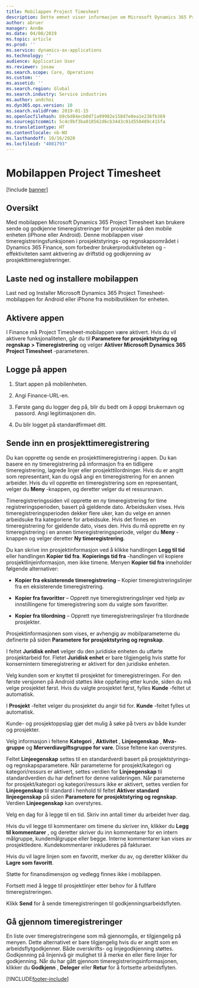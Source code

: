 ```yaml
---
title: Mobilappen Project Timesheet
description: Dette emnet viser informasjon om Microsoft Dynamics 365 Project Timesheet-mobilappen. Med mobilappen Project Timesheet kan brukere sende og godkjenne timeregistreringer for prosjekter på den mobile enheten.
author: abruer
manager: AnnBe
ms.date: 04/08/2019
ms.topic: article
ms.prod: ''
ms.service: dynamics-ax-applications
ms.technology: ''
audience: Application User
ms.reviewer: josaw
ms.search.scope: Core, Operations
ms.custom: ''
ms.assetid: ''
ms.search.region: Global
ms.search.industry: Service industries
ms.author: andchoi
ms.dyn365.ops.version: 10
ms.search.validFrom: 2019-01-15
ms.openlocfilehash: b9cbd84ecb0d71a99982e158d7e0ea1e236fb369
ms.sourcegitcommit: 5c4c9bf3ba018562d6cb3443c01d550489c415fa
ms.translationtype: HT
ms.contentlocale: nb-NO
ms.lasthandoff: 10/16/2020
ms.locfileid: "4081793"
---
```

# <a name="project-timesheet-mobile-application"></a>Mobilappen Project Timesheet

[!include [banner](../includes/banner.md)]

## <a name="overview"></a>Oversikt

Med mobilappen Microsoft Dynamics 365 Project Timesheet kan brukere sende og godkjenne timeregistreringer for prosjekter på den mobile enheten (iPhone eller Android). Denne mobilappen viser timeregistreringsfunksjonen i prosjektstyrings- og regnskapsområdet i Dynamics 365 Finance, som forbedrer brukerproduktiviteten og -effektiviteten samt aktivering av driftstid og godkjenning av prosjekttimeregistreringer.

## <a name="download-and-install-the-mobile-app"></a>Laste ned og installere mobilappen

Last ned og Installer Microsoft Dynamics 365 Project Timesheet-mobilappen for Android eller iPhone fra mobilbutikken for enheten.

## <a name="enable-the-app"></a>Aktivere appen 

I Finance må Project Timesheet-mobilappen være aktivert. Hvis du vil aktivere funksjonaliteten, går du til **Parametere for prosjektstyring og regnskap \> Timeregistrering** og velger **Aktiver Microsoft Dynamics 365 Project Timesheet** -parameteren.

## <a name="sign-in-to-the-app"></a>Logge på appen

1.  Start appen på mobilenheten.

2.  Angi Finance-URL-en.

3.  Første gang du logger deg på, blir du bedt om å oppgi brukernavn og passord. Angi legitimasjonen din.

4.  Du blir logget på standardfirmaet ditt.

## <a name="submit-a-project-timesheet"></a>Sende inn en prosjekttimeregistrering

Du kan opprette og sende en prosjekttimeregistrering i appen. Du kan basere en ny timeregistrering på informasjon fra en tidligere timeregistrering, lagrede linjer eller prosjekttilordninger. Hvis du er angitt som representant, kan du også angi en timeregistrering for en annen arbeider. Hvis du vil opprette en timeregistrering som en representant, velger du **Meny** -knappen, og deretter velger du et ressursnavn.

Timeregistreringssiden vil opprette en ny timeregistrering for time registreringsperioden, basert på gjeldende dato. Arbeidsuken vises. Hvis timeregistreringsperioden dekker flere uker, kan du velge en annen arbeidsuke fra kategoriene for arbeidsuke.
Hvis det finnes en timeregistrering for gjeldende dato, vises den. Hvis du må opprette en ny timeregistrering i en annen timeregistreringsperiode, velger du **Meny** -knappen og velger deretter **Ny timeregistrering**.

Du kan skrive inn prosjektinformasjon ved å klikke handlingen **Legg til tid** eller handlingen **Kopier tid fra**. **Kopierings tid fra** -handlingen vil kopiere prosjektlinjeinformasjon, men ikke timene. Menyen **Kopier tid fra** inneholder følgende alternativer:

- **Kopier fra eksisterende timeregistrering** – Kopier timeregistreringslinjer fra en eksisterende timeregistrering.

- **Kopier fra favoritter** – Opprett nye timeregistreringslinjer ved hjelp av innstillingene for timeregistrering som du valgte som favoritter.

- **Kopier fra tilordning** – Opprett nye timeregistreringslinjer fra tilordnede prosjekter.

Prosjektinformasjonen som vises, er avhengig av mobilparameterne du definerte på siden **Parametere for prosjektstyring og regnskap**.

I feltet **Juridisk enhet** velger du den juridiske enheten du utførte prosjektarbeid for. Fletet **Juridisk enhet** er bare tilgjengelig hvis støtte for konsernintern timeregistrering er aktivert for den juridiske enheten.

Velg kunden som er knyttet til prosjektet for timeregistreringen. For den første versjonen på Android støttes ikke oppføring etter kunde, siden du må velge prosjektet først. Hvis du valgte prosjektet først, fylles **Kunde** -feltet ut automatisk.

I **Prosjekt** -feltet velger du prosjektet du angir tid for. **Kunde** -feltet fylles ut automatisk.

Kunde- og prosjektoppslag gjør det mulig å søke på tvers av både kunder og prosjekter.

Velg informasjon i feltene **Kategori** , **Aktivitet** , **Linjeegenskap** , **Mva-gruppe** og **Merverdiavgiftsgruppe for vare**. Disse feltene kan overstyres.

Feltet **Linjeegenskap** settes til en standardverdi basert på prosjektstyrings- og regnskapsparametere. Når parameterne for prosjekt/kategori og kategori/ressurs er aktivert, settes verdien for **Linjeegenskap** til standardverdien du har definert for denne valideringen. Når parameterne for prosjekt/kategori og kategori/ressurs ikke er aktivert, settes verdien for **Linjeegenskap** til standard i henhold til feltet **Aktiver standard linjeegenskap** på siden **Parametere for prosjektstyring og regnskap**. Verdien **Linjeegenskap** kan overstyres.

Velg en dag for å legge til en tid. Skriv inn antall timer du arbeidet hver dag.

Hvis du vil legge til kommentarer om timene du skriver inn, klikker du **Legg til kommentarer** , og deretter skriver du inn kommentarer for en intern målgruppe, kundemålgruppe eller begge.
Interne kommentarer kan vises av prosjektledere. Kundekommentarer inkluderes på fakturaer.

Hvis du vil lagre linjen som en favoritt, merker du av, og deretter klikker du **Lagre som favoritt**.

Støtte for finansdimensjon og vedlegg finnes ikke i mobilappen.

Fortsett med å legge til prosjektlinjer etter behov for å fullføre timeregistreringen.

Klikk **Send** for å sende timeregistreringen til godkjenningsarbeidsflyten.

## <a name="review-timesheets"></a>Gå gjennom timeregistreringer

En liste over timeregistreringene som må gjennomgås, er tilgjengelig på menyen. Dette alternativet er bare tilgjengelig hvis du er angitt som en arbeidsflytgodkjenner. Både overskrifts- og linjegodkjenning støttes. Godkjenning på linjenivå gir mulighet til å merke én eller flere linjer for godkjenning. Når du har gått gjennom timeregistreringsinformasjonen, klikker du **Godkjenn** , **Deleger** eller **Retur** for å fortsette arbeidsflyten.


[!INCLUDE[footer-include](../includes/footer-banner.md)]